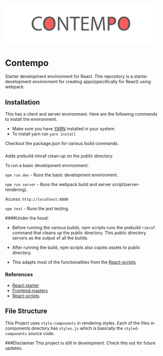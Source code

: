 ![logo contempo](https://github.com/therealedsheenan/contempo/blob/master/contempo.png)

# Contempo
Starter development environment for React.
This repository is a starter development environment for creating apps(specifically for React) using webpack.

## Installation
This has a client and server environment.
Here are the following commands to install the environment.

- Make sure you have [YARN](https://yarnpkg.com/) installed in your system.
- To install yarn run `yarn install`

Checkout the package.json for various build commands.

#####
Adds prebuild rimraf clean-up on the public directory.

To run a basic development environment:

`npm run dev` - Runs the basic development environment.

`npm run server` - Runs the webpack build and server script(server-rendering).

Access: `http://localhost:8000`

`npm test` - Runs the jest testing.


####Under the hood:
 - Before running the various builds, npm scripts runs the prebuild `rimraf` command
that cleans up the public directory. This public directory servers as the output of all the builds.

- After running the build, npm scripts also copies assets to public directory.
- This adapts most of the functionalities from the [React-scripts](https://github.com/facebookincubator/create-react-app)

### References
- [React-starter](https://github.com/kriasoft/react-starter-kit)
- [Frontend masters](https://frontendmasters.com/)
- [React-scripts](https://github.com/facebookincubator/create-react-app)


## File Structure
This Project uses `style-components` in rendering styles.
Each of the files in components directory has `styles.js` which is basically the `styled-components` source code.

###Disclaimer
This project is still in development.
Check this out for future updates.
